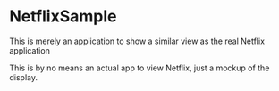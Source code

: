 # NetflixSample
This is merely an application to show a similar view as the real Netflix application

This is by no means an actual app to view Netflix, just a mockup of the display.
